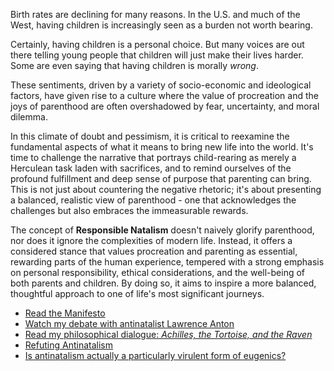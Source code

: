 
Birth rates are declining for many reasons. In the U.S. and much of the West, having children is increasingly seen as a burden not worth bearing.

Certainly, having children is a personal choice. But many voices are out there telling young people that children will just make their lives harder. Some are even saying that having children is morally _wrong_.

These sentiments, driven by a variety of socio-economic and ideological factors, have given rise to a culture where the value of procreation and the joys of parenthood are often overshadowed by fear, uncertainty, and moral dilemma.

In this climate of doubt and pessimism, it is critical to reexamine the fundamental aspects of what it means to bring new life into the world. It's time to challenge the narrative that portrays child-rearing as merely a Herculean task laden with sacrifices, and to remind ourselves of the profound fulfillment and deep sense of purpose that parenting can bring. This is not just about countering the negative rhetoric; it's about presenting a balanced, realistic view of parenthood - one that acknowledges the challenges but also embraces the immeasurable rewards.

The concept of **Responsible Natalism** doesn't naively glorify parenthood, nor does it ignore the complexities of modern life. Instead, it offers a considered stance that values procreation and parenting as essential, rewarding parts of the human experience, tempered with a strong emphasis on personal responsibility, ethical considerations, and the well-being of both parents and children. By doing so, it aims to inspire a more balanced, thoughtful approach to one of life's most significant journeys.

- [Read the Manifesto](posts/manifesto)
- [Watch my debate with antinatalist Lawrence Anton](posts/video.md)
- [Read my philosophical dialogue: *Achilles, the Tortoise, and the Raven*](posts/raven.md)
- [Refuting Antinatalism](posts/refuting.md)
- [Is antinatalism actually a particularly virulent form of eugenics?](posts/antipatigenics.md)
